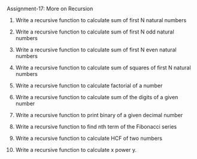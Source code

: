 Assignment-17: More on Recursion

1. Write a recursive function to calculate sum of first N natural numbers

2. Write a recursive function to calculate sum of first N odd natural numbers

3. Write a recursive function to calculate sum of first N even natural numbers

4. Write a recursive function to calculate sum of squares of first N natural numbers

5. Write a recursive function to calculate factorial of a number

6. Write a recursive function to calculate sum of the digits of a given number

7. Write a recursive function to print binary of a given decimal number

8. Write a recursive function to find nth term of the Fibonacci series

9. Write a recursive function to calculate HCF of two numbers

10. Write a recursive function to calculate x power y.
